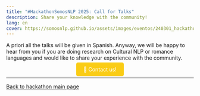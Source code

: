 ```yaml
---
title: "#HackathonSomosNLP 2025: Call for Talks"
description: Share your knowledge with the community!
lang: en
cover: https://somosnlp.github.io/assets/images/eventos/240301_hackathon.jpg
---
```


A priori all the talks will be given in Spanish. Anyway, we will be happy to hear from you if you are doing research on Cultural NLP or romance languages and would like to share your experience with the community.

<center><a href="mailto:info@somosnlp.org" target="_blank" style="background-color:#FACC15; color:white; margin:20px 20px; padding:10px 20px; text-decoration:none; border-radius:5px;">📝 Contact us!</a></center>

---

[Back to hackathon main page](https://somosnlp.org/en/hackathon)
